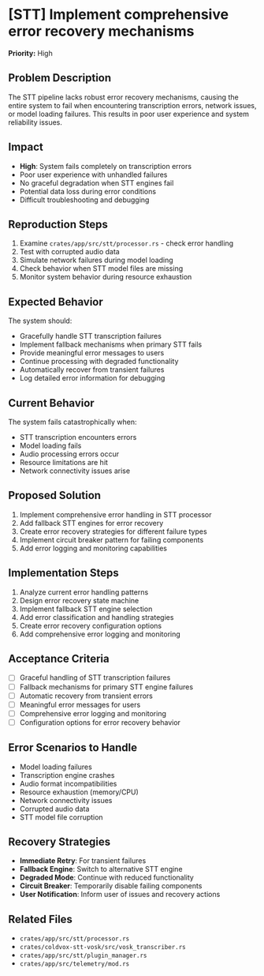 # [STT] Implement comprehensive error recovery mechanisms

**Priority:** High

## Problem Description
The STT pipeline lacks robust error recovery mechanisms, causing the entire system to fail when encountering transcription errors, network issues, or model loading failures. This results in poor user experience and system reliability issues.

## Impact
- **High**: System fails completely on transcription errors
- Poor user experience with unhandled failures
- No graceful degradation when STT engines fail
- Potential data loss during error conditions
- Difficult troubleshooting and debugging

## Reproduction Steps
1. Examine `crates/app/src/stt/processor.rs` - check error handling
2. Test with corrupted audio data
3. Simulate network failures during model loading
4. Check behavior when STT model files are missing
5. Monitor system behavior during resource exhaustion

## Expected Behavior
The system should:
- Gracefully handle STT transcription failures
- Implement fallback mechanisms when primary STT fails
- Provide meaningful error messages to users
- Continue processing with degraded functionality
- Automatically recover from transient failures
- Log detailed error information for debugging

## Current Behavior
The system fails catastrophically when:
- STT transcription encounters errors
- Model loading fails
- Audio processing errors occur
- Resource limitations are hit
- Network connectivity issues arise

## Proposed Solution
1. Implement comprehensive error handling in STT processor
2. Add fallback STT engines for error recovery
3. Create error recovery strategies for different failure types
4. Implement circuit breaker pattern for failing components
5. Add error logging and monitoring capabilities

## Implementation Steps
1. Analyze current error handling patterns
2. Design error recovery state machine
3. Implement fallback STT engine selection
4. Add error classification and handling strategies
5. Create error recovery configuration options
6. Add comprehensive error logging and monitoring

## Acceptance Criteria
- [ ] Graceful handling of STT transcription failures
- [ ] Fallback mechanisms for primary STT engine failures
- [ ] Automatic recovery from transient errors
- [ ] Meaningful error messages for users
- [ ] Comprehensive error logging and monitoring
- [ ] Configuration options for error recovery behavior

## Error Scenarios to Handle
- Model loading failures
- Transcription engine crashes
- Audio format incompatibilities
- Resource exhaustion (memory/CPU)
- Network connectivity issues
- Corrupted audio data
- STT model file corruption

## Recovery Strategies
- **Immediate Retry**: For transient failures
- **Fallback Engine**: Switch to alternative STT engine
- **Degraded Mode**: Continue with reduced functionality
- **Circuit Breaker**: Temporarily disable failing components
- **User Notification**: Inform user of issues and recovery actions

## Related Files
- `crates/app/src/stt/processor.rs`
- `crates/coldvox-stt-vosk/src/vosk_transcriber.rs`
- `crates/app/src/stt/plugin_manager.rs`
- `crates/app/src/telemetry/mod.rs`
